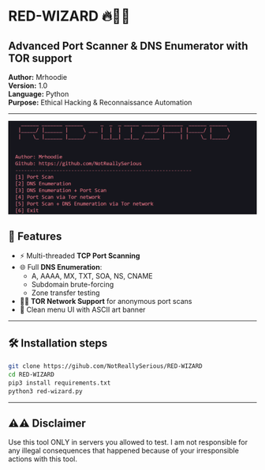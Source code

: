 # RED-WIZARD 🔥🧙‍♂️  
## Advanced Port Scanner & DNS Enumerator with TOR support

**Author:** Mrhoodie  
**Version:** 1.0  
**Language:** Python  
**Purpose:** Ethical Hacking & Reconnaissance Automation  

---

<img src=red-wizard.png>

## 🧠 Features

- ⚡ Multi-threaded **TCP Port Scanning**
- 🌐 Full **DNS Enumeration**:
  - A, AAAA, MX, TXT, SOA, NS, CNAME
  - Subdomain brute-forcing
  - Zone transfer testing
- 🕵️‍♂️ **TOR Network Support** for anonymous port scans
- 🧩 Clean menu UI with ASCII art banner

---

## 🛠️ Installation steps
```bash
git clone https://gihub.com/NotReallySerious/RED-WIZARD
cd RED-WIZARD
pip3 install requirements.txt
python3 red-wizard.py
```
---

## ⚠️⚠️ Disclaimer 
Use this tool ONLY in servers you allowed to test. I am not responsible for any illegal consequences that happened because of your irresponsible actions with this tool.


